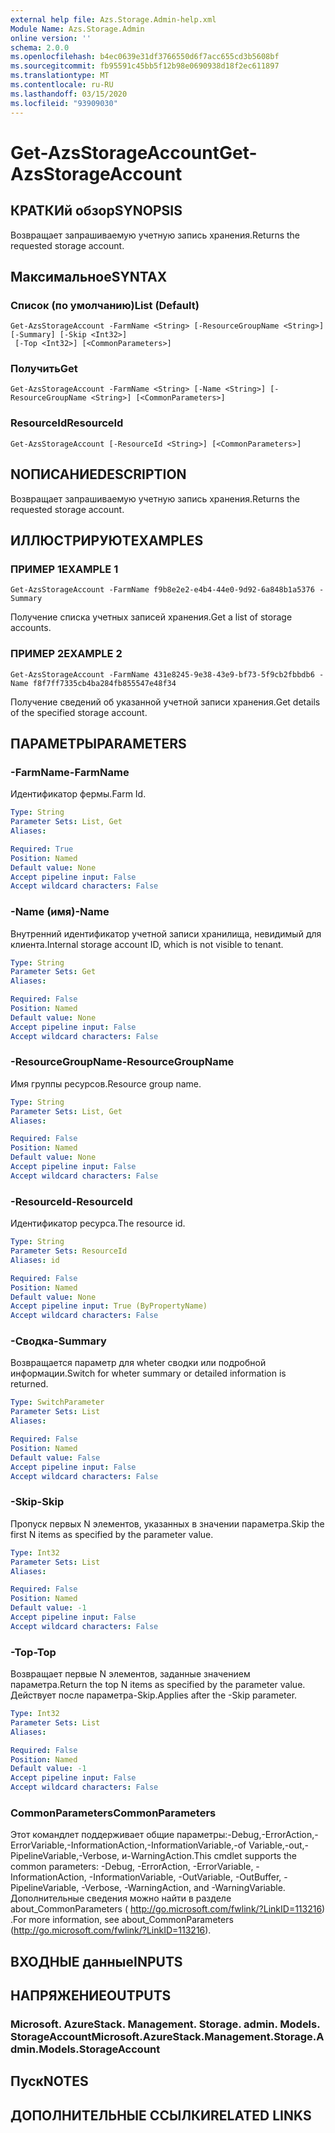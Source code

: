```yaml
---
external help file: Azs.Storage.Admin-help.xml
Module Name: Azs.Storage.Admin
online version: ''
schema: 2.0.0
ms.openlocfilehash: b4ec0639e31df3766550d6f7acc655cd3b5608bf
ms.sourcegitcommit: fb95591c45bb5f12b98e0690938d18f2ec611897
ms.translationtype: MT
ms.contentlocale: ru-RU
ms.lasthandoff: 03/15/2020
ms.locfileid: "93909030"
---
```

# <span data-ttu-id="f92b5-101">Get-AzsStorageAccount</span><span class="sxs-lookup"><span data-stu-id="f92b5-101">Get-AzsStorageAccount</span></span>

## <span data-ttu-id="f92b5-102">КРАТКИй обзор</span><span class="sxs-lookup"><span data-stu-id="f92b5-102">SYNOPSIS</span></span>
<span data-ttu-id="f92b5-103">Возвращает запрашиваемую учетную запись хранения.</span><span class="sxs-lookup"><span data-stu-id="f92b5-103">Returns the requested storage account.</span></span>

## <span data-ttu-id="f92b5-104">Максимальное</span><span class="sxs-lookup"><span data-stu-id="f92b5-104">SYNTAX</span></span>

### <span data-ttu-id="f92b5-105">Список (по умолчанию)</span><span class="sxs-lookup"><span data-stu-id="f92b5-105">List (Default)</span></span>
```
Get-AzsStorageAccount -FarmName <String> [-ResourceGroupName <String>] [-Summary] [-Skip <Int32>]
 [-Top <Int32>] [<CommonParameters>]
```

### <span data-ttu-id="f92b5-106">Получить</span><span class="sxs-lookup"><span data-stu-id="f92b5-106">Get</span></span>
```
Get-AzsStorageAccount -FarmName <String> [-Name <String>] [-ResourceGroupName <String>] [<CommonParameters>]
```

### <span data-ttu-id="f92b5-107">ResourceId</span><span class="sxs-lookup"><span data-stu-id="f92b5-107">ResourceId</span></span>
```
Get-AzsStorageAccount [-ResourceId <String>] [<CommonParameters>]
```

## <span data-ttu-id="f92b5-108">NОПИСАНИЕ</span><span class="sxs-lookup"><span data-stu-id="f92b5-108">DESCRIPTION</span></span>
<span data-ttu-id="f92b5-109">Возвращает запрашиваемую учетную запись хранения.</span><span class="sxs-lookup"><span data-stu-id="f92b5-109">Returns the requested storage account.</span></span>

## <span data-ttu-id="f92b5-110">ИЛЛЮСТРИРУЮТ</span><span class="sxs-lookup"><span data-stu-id="f92b5-110">EXAMPLES</span></span>

### <span data-ttu-id="f92b5-111">ПРИМЕР 1</span><span class="sxs-lookup"><span data-stu-id="f92b5-111">EXAMPLE 1</span></span>
```
Get-AzsStorageAccount -FarmName f9b8e2e2-e4b4-44e0-9d92-6a848b1a5376 -Summary
```

<span data-ttu-id="f92b5-112">Получение списка учетных записей хранения.</span><span class="sxs-lookup"><span data-stu-id="f92b5-112">Get a list of storage accounts.</span></span>

### <span data-ttu-id="f92b5-113">ПРИМЕР 2</span><span class="sxs-lookup"><span data-stu-id="f92b5-113">EXAMPLE 2</span></span>
```
Get-AzsStorageAccount -FarmName 431e8245-9e38-43e9-bf73-5f9cb2fbbdb6 -Name f8f7ff7335cb4ba284fb855547e48f34
```

<span data-ttu-id="f92b5-114">Получение сведений об указанной учетной записи хранения.</span><span class="sxs-lookup"><span data-stu-id="f92b5-114">Get details of the specified storage account.</span></span>

## <span data-ttu-id="f92b5-115">ПАРАМЕТРЫ</span><span class="sxs-lookup"><span data-stu-id="f92b5-115">PARAMETERS</span></span>

### <span data-ttu-id="f92b5-116">-FarmName</span><span class="sxs-lookup"><span data-stu-id="f92b5-116">-FarmName</span></span>
<span data-ttu-id="f92b5-117">Идентификатор фермы.</span><span class="sxs-lookup"><span data-stu-id="f92b5-117">Farm Id.</span></span>

```yaml
Type: String
Parameter Sets: List, Get
Aliases:

Required: True
Position: Named
Default value: None
Accept pipeline input: False
Accept wildcard characters: False
```

### <span data-ttu-id="f92b5-118">-Name (имя)</span><span class="sxs-lookup"><span data-stu-id="f92b5-118">-Name</span></span>
<span data-ttu-id="f92b5-119">Внутренний идентификатор учетной записи хранилища, невидимый для клиента.</span><span class="sxs-lookup"><span data-stu-id="f92b5-119">Internal storage account ID, which is not visible to tenant.</span></span>

```yaml
Type: String
Parameter Sets: Get
Aliases:

Required: False
Position: Named
Default value: None
Accept pipeline input: False
Accept wildcard characters: False
```

### <span data-ttu-id="f92b5-120">-ResourceGroupName</span><span class="sxs-lookup"><span data-stu-id="f92b5-120">-ResourceGroupName</span></span>
<span data-ttu-id="f92b5-121">Имя группы ресурсов.</span><span class="sxs-lookup"><span data-stu-id="f92b5-121">Resource group name.</span></span>

```yaml
Type: String
Parameter Sets: List, Get
Aliases:

Required: False
Position: Named
Default value: None
Accept pipeline input: False
Accept wildcard characters: False
```

### <span data-ttu-id="f92b5-122">-ResourceId</span><span class="sxs-lookup"><span data-stu-id="f92b5-122">-ResourceId</span></span>
<span data-ttu-id="f92b5-123">Идентификатор ресурса.</span><span class="sxs-lookup"><span data-stu-id="f92b5-123">The resource id.</span></span>

```yaml
Type: String
Parameter Sets: ResourceId
Aliases: id

Required: False
Position: Named
Default value: None
Accept pipeline input: True (ByPropertyName)
Accept wildcard characters: False
```

### <span data-ttu-id="f92b5-124">-Сводка</span><span class="sxs-lookup"><span data-stu-id="f92b5-124">-Summary</span></span>
<span data-ttu-id="f92b5-125">Возвращается параметр для wheter сводки или подробной информации.</span><span class="sxs-lookup"><span data-stu-id="f92b5-125">Switch for wheter summary or detailed information is returned.</span></span>

```yaml
Type: SwitchParameter
Parameter Sets: List
Aliases:

Required: False
Position: Named
Default value: False
Accept pipeline input: False
Accept wildcard characters: False
```

### <span data-ttu-id="f92b5-126">-Skip</span><span class="sxs-lookup"><span data-stu-id="f92b5-126">-Skip</span></span>
<span data-ttu-id="f92b5-127">Пропуск первых N элементов, указанных в значении параметра.</span><span class="sxs-lookup"><span data-stu-id="f92b5-127">Skip the first N items as specified by the parameter value.</span></span>

```yaml
Type: Int32
Parameter Sets: List
Aliases:

Required: False
Position: Named
Default value: -1
Accept pipeline input: False
Accept wildcard characters: False
```

### <span data-ttu-id="f92b5-128">-Top</span><span class="sxs-lookup"><span data-stu-id="f92b5-128">-Top</span></span>
<span data-ttu-id="f92b5-129">Возвращает первые N элементов, заданные значением параметра.</span><span class="sxs-lookup"><span data-stu-id="f92b5-129">Return the top N items as specified by the parameter value.</span></span>
<span data-ttu-id="f92b5-130">Действует после параметра-Skip.</span><span class="sxs-lookup"><span data-stu-id="f92b5-130">Applies after the -Skip parameter.</span></span>

```yaml
Type: Int32
Parameter Sets: List
Aliases:

Required: False
Position: Named
Default value: -1
Accept pipeline input: False
Accept wildcard characters: False
```

### <span data-ttu-id="f92b5-131">CommonParameters</span><span class="sxs-lookup"><span data-stu-id="f92b5-131">CommonParameters</span></span>
<span data-ttu-id="f92b5-132">Этот командлет поддерживает общие параметры:-Debug,-ErrorAction,-ErrorVariable,-InformationAction,-InformationVariable,-of Variable,-out,-PipelineVariable,-Verbose, и-WarningAction.</span><span class="sxs-lookup"><span data-stu-id="f92b5-132">This cmdlet supports the common parameters: -Debug, -ErrorAction, -ErrorVariable, -InformationAction, -InformationVariable, -OutVariable, -OutBuffer, -PipelineVariable, -Verbose, -WarningAction, and -WarningVariable.</span></span> <span data-ttu-id="f92b5-133">Дополнительные сведения можно найти в разделе about_CommonParameters ( http://go.microsoft.com/fwlink/?LinkID=113216) .</span><span class="sxs-lookup"><span data-stu-id="f92b5-133">For more information, see about_CommonParameters (http://go.microsoft.com/fwlink/?LinkID=113216).</span></span>

## <span data-ttu-id="f92b5-134">ВХОДНЫЕ данные</span><span class="sxs-lookup"><span data-stu-id="f92b5-134">INPUTS</span></span>

## <span data-ttu-id="f92b5-135">НАПРЯЖЕНИЕ</span><span class="sxs-lookup"><span data-stu-id="f92b5-135">OUTPUTS</span></span>

### <span data-ttu-id="f92b5-136">Microsoft. AzureStack. Management. Storage. admin. Models. StorageAccount</span><span class="sxs-lookup"><span data-stu-id="f92b5-136">Microsoft.AzureStack.Management.Storage.Admin.Models.StorageAccount</span></span>

## <span data-ttu-id="f92b5-137">Пуск</span><span class="sxs-lookup"><span data-stu-id="f92b5-137">NOTES</span></span>

## <span data-ttu-id="f92b5-138">ДОПОЛНИТЕЛЬНЫЕ ССЫЛКИ</span><span class="sxs-lookup"><span data-stu-id="f92b5-138">RELATED LINKS</span></span>
